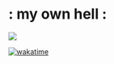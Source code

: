 # : my own hell :

![](https://komarev.com/ghpvc/?username=MerlinDEVILLARD&color=blueviolet&style=square-flat)

[![wakatime](https://wakatime.com/badge/user/398e94ea-4eea-4980-b103-6bac18614f74.svg)](https://wakatime.com/@398e94ea-4eea-4980-b103-6bac18614f74)
